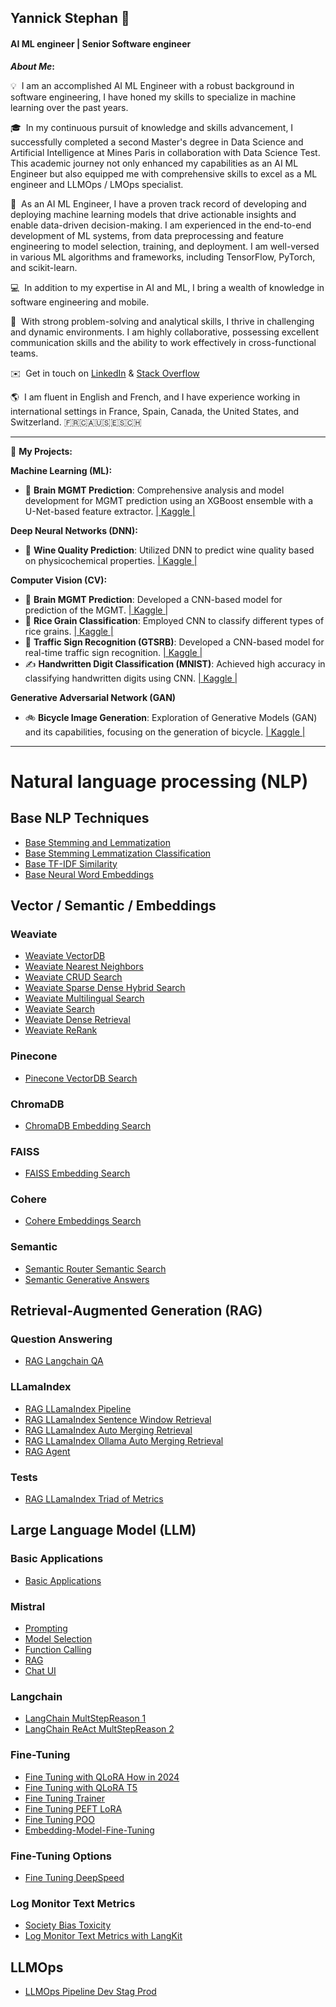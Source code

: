 ## Yannick Stephan 👋
#### AI ML engineer | Senior Software engineer 

<b>*About Me*:</b>

💡 &nbsp;I am an accomplished AI ML Engineer with a robust background in software engineering, I have honed my skills to specialize in machine learning over the past years.

🎓 &nbsp;In my continuous pursuit of knowledge and skills advancement, I successfully completed a second Master's degree in Data Science and Artificial Intelligence at Mines Paris in collaboration with Data Science Test. This academic journey not only enhanced my capabilities as an AI ML Engineer but also equipped me with comprehensive skills to excel as a ML engineer and LLMOps / LMOps specialist.

🔬 &nbsp;As an AI ML Engineer, I have a proven track record of developing and deploying machine learning models that drive actionable insights and enable data-driven decision-making. I am experienced in the end-to-end development of ML systems, from data preprocessing and feature engineering to model selection, training, and deployment. I am well-versed in various ML algorithms and frameworks, including TensorFlow, PyTorch, and scikit-learn.

💻 &nbsp;In addition to my expertise in AI and ML, I bring a wealth of knowledge in software engineering and mobile.

🌟 &nbsp;With strong problem-solving and analytical skills, I thrive in challenging and dynamic environments. I am highly collaborative, possessing excellent communication skills and the ability to work effectively in cross-functional teams.

✉️ &nbsp;Get in touch on [LinkedIn](https://www.linkedin.com/in/yannick-stephan/) & [Stack Overflow](https://stackoverflow.com/users/3765457/yannsteph) 

🌎 &nbsp;I am fluent in English and French, and I have experience working in international settings in France, Spain, Canada, the United States, and Switzerland.
🇫🇷🇨🇦🇺🇸🇪🇸🇨🇭

* * *

📂 **My Projects:**

**Machine Learning (ML):**

*   🧠 **Brain MGMT Prediction**: Comprehensive analysis and model development for MGMT prediction using an XGBoost ensemble with a U-Net-based feature extractor. [| Kaggle |](https://www.kaggle.com/code/yannicksteph/u-net-cv-brain-prediction)

**Deep Neural Networks (DNN):**

*   🍷 **Wine Quality Prediction**: Utilized DNN to predict wine quality based on physicochemical properties. [| Kaggle |](https://www.kaggle.com/code/yannicksteph/dnn-wine-prediction)

**Computer Vision (CV):**

*   🧠 **Brain MGMT Prediction**: Developed a CNN-based model for prediction of the MGMT. [| Kaggle |](https://www.kaggle.com/code/yannicksteph/cnn-cv-brain-prediction)
*   🌾 **Rice Grain Classification**: Employed CNN to classify different types of rice grains. [| Kaggle |](https://www.kaggle.com/code/yannicksteph/cnn-cv-rice-classification)
*   🚦 **Traffic Sign Recognition (GTSRB)**: Developed a CNN-based model for real-time traffic sign recognition. [| Kaggle |](https://www.kaggle.com/code/yannicksteph/cnn-cv-gtsrb-classification)
*   ✍️ **Handwritten Digit Classification (MNIST)**: Achieved high accuracy in classifying handwritten digits using CNN. [| Kaggle |](https://www.kaggle.com/code/yannicksteph/cnn-cv-mnist-classification)

**Generative Adversarial Network (GAN)** 

*   🚲 **Bicycle Image Generation**: Exploration of Generative Models (GAN) and its capabilities, focusing on the generation of bicycle. [| Kaggle |](https://www.kaggle.com/yannicksteph/wgan-gp-gm-quickdraw-image-generation/)

* * *
# Natural language processing (NLP)

## Base NLP Techniques
- [Base Stemming and Lemmatization](https://github.com/YanSte/NLP-Stemming-and-Lemmatization)
- [Base Stemming Lemmatization Classification](https://github.com/YanSte/NLP-Stemming-Lemmatization-Classification)
- [Base TF-IDF Similarity](https://github.com/YanSte/NLP-TF-IDF-Similarity)
- [Base Neural Word Embeddings](https://github.com/YanSte/NLP-Neural-Word-Embeddings)

## Vector / Semantic / Embeddings

### Weaviate 
- [Weaviate VectorDB](https://github.com/YanSte/NLP-LLM-VectorDB-Weaviate)
- [Weaviate Nearest Neighbors](https://github.com/YanSte/NLP-HNSW-Weaviate-Nearest-Neighbors)
- [Weaviate CRUD Search](https://github.com/YanSte/NLP-Weaviate-Vector-CRUD-Search)
- [Weaviate Sparse Dense Hybrid Search](https://github.com/YanSte/NLP-Weaviate-Sparse-Dense-Hybrid-Search)
- [Weaviate Multilingual Search](https://github.com/YanSte/NLP-Weaviate-Multilingual-RAG-Search)
- [Weaviate Search](https://github.com/YanSte/NLP-Weaviate-Semantic-Search-Search)
- [Weaviate Dense Retrieval](https://github.com/YanSte/NLP-Semantic-Search-Dense-Retrieval)
- [Weaviate ReRank](https://github.com/YanSte/NLP-Semantic-Search-Rerank)

### Pinecone
- [Pinecone VectorDB Search](https://github.com/YanSte/NLP-LLM-VectorDB-Pinecone)

### ChromaDB
- [ChromaDB Embedding Search](https://github.com/YanSte/NLP-LLM-Vector-Embeddings-DB-Search)

### FAISS
- [FAISS Embedding Search](https://github.com/YanSte/NLP-LLM-Vector-Embeddings-DB-Search)

### Cohere
- [Cohere Embeddings Search](https://github.com/YanSte/NLP-Cohere-Semantic-Search-Embeddings)

### Semantic 
- [Semantic Router Semantic Search](https://github.com/YanSte/NLP-Semantic-Router-Semantic-Search)
- [Semantic Generative Answers](https://github.com/YanSte/NLP-Semantic-Search-Generative-Answers)

## Retrieval-Augmented Generation (RAG)

### Question Answering
- [RAG Langchain QA](https://www.kaggle.com/code/yannicksteph/nlp-llm-langchain-rag-qa-data)

### LLamaIndex
- [RAG LLamaIndex Pipeline](https://github.com/YanSte/NLP-LLamaIndex-Advanced-RAG-Pipeline)
- [RAG LLamaIndex Sentence Window Retrieval](https://github.com/YanSte/NLP-RAG-LLamaIndex-Sentence-Window-Retrieval)
- [RAG LLamaIndex Auto Merging Retrieval](https://github.com/YanSte/NLP-RAG-LLamaIndex-Auto-Merging-Retrieval)
- [RAG LLamaIndex Ollama Auto Merging Retrieval](https://github.com/YanSte/NLP-RAG-LLamaIndex-Ollama-Auto-Merging-Retrieval)
- [RAG Agent](https://github.com/YanSte/NLP-RAG-LLamaIndex-Agent-with-RAG)

### Tests
- [RAG LLamaIndex Triad of Metrics](https://github.com/YanSte/NLP-RAG-LLamaIndex-Triad-of-Metrics/)

## Large Language Model (LLM)

### Basic Applications
- [Basic Applications](https://github.com/YanSte/NLP-LLM-Basic-Applications)

### Mistral
- [Prompting](https://github.com/YanSte/NLP-Mistral-Prompting)
- [Model Selection](https://github.com/YanSte/NLP-Mistral-Prompting)
- [Function Calling](https://github.com/YanSte/NLP-Mistral-Function-Calling)
- [RAG](https://github.com/YanSte/NLP-Mistral-RAG)
- [Chat UI](https://github.com/YanSte/NLP-Mistral-Chat-UI)
  
### Langchain
- [LangChain MultStepReason 1](https://github.com/YanSte/NLP-LLM-LangChain-Multi-Step-Reasoning-Part-1)
- [LangChain ReAct MultStepReason 2](https://github.com/YanSte/NLP-LLM-LangChain-ReAct-MultStepReason-2)

### Fine-Tuning
- [Fine Tuning with QLoRA How in 2024](https://github.com/YanSte/NLP-LLM-Fine-tuning-Llame-2-QLoRA-2024)
- [Fine Tuning with QLoRA T5](https://github.com/YanSte/NLP-LLM-Fine-tuning-QA-LoRA-T5)
- [Fine Tuning Trainer](https://github.com/YanSte/NLP-LLM-Fine-Tuning-Trainer)
- [Fine Tuning PEFT LoRA](https://github.com/YanSte/NLP-PEFT-LoRA-DialogSum-Dialogue-Summarize)
- [Fine Tuning POO](https://github.com/YanSte/NLP-PPO-DialogSum-Less-Toxic-Summarize)
- [Embedding-Model-Fine-Tuning](https://github.com/YanSte/Embedding-Model-Fine-Tuning)


### Fine-Tuning Options
- [Fine Tuning DeepSpeed](https://github.com/YanSte/NLP-LLM-Fine-tuning-DeepSpeed)

### Log Monitor Text Metrics
- [Society Bias Toxicity](https://github.com/YanSte/NLP-LLM-Society-Bias-Toxicity)
- [Log Monitor Text Metrics with LangKit](https://github.com/YanSte/NLP-Log-Monitor-Metrics-WhyLab-LangKit)

## LLMOps
- [LLMOps Pipeline Dev Stag Prod](https://github.com/YanSte/NLP-LLM-LLMOps-Pipeline-Dev-Stag-Prod)
